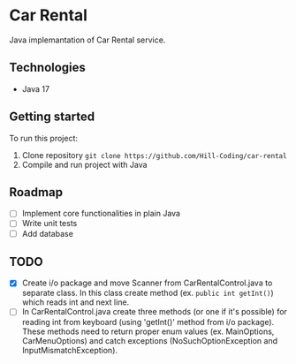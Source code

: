 # Car Rental
Java implemantation of Car Rental service.

## Technologies
* Java 17

## Getting started
To run this project:
1. Clone repository `git clone https://github.com/Hill-Coding/car-rental`
2. Compile and run project with Java

## Roadmap
- [ ] Implement core functionalities in plain Java
- [ ] Write unit tests
- [ ] Add database

## TODO
- [x] Create i/o package and move Scanner from CarRentalControl.java to separate class. In this class create method (ex. `public int getInt()`) which reads int and next line.
- [ ] In CarRentalControl.java create three methods (or one if it's possible) for reading int from keyboard (using 'getInt()' method from i/o package). These methods need to return proper enum values (ex. MainOptions, CarMenuOptions) and catch exceptions (NoSuchOptionException and InputMismatchException).
